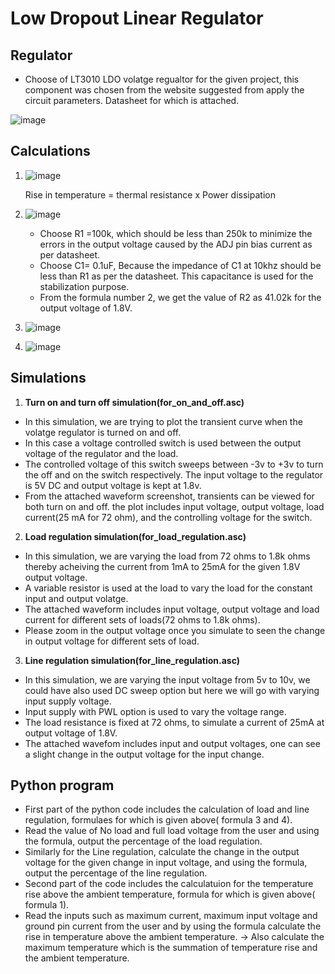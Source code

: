 # Low Dropout Linear Regulator

## Regulator
- Choose of LT3010 LDO volatge regualtor for the given project, this component was chosen from the website suggested from apply the circuit parameters. Datasheet for which is attached.

![image](https://user-images.githubusercontent.com/114356023/235420108-778e96f2-1322-46ca-9bd9-9924904c83e6.png)

## Calculations
1. ![image](https://user-images.githubusercontent.com/114356023/235420275-c2e62735-2461-48a7-b590-db5f4ebd965c.png)

    Rise in temperature = thermal resistance x Power dissipation

2. ![image](https://user-images.githubusercontent.com/114356023/235420428-0c448e76-8cef-4c97-9f32-d161caaab8e3.png)

    -  Choose R1 =100k, which should be less than 250k to minimize the errors in the output voltage caused by the ADJ pin bias current as per datasheet.
    -  Choose C1= 0.1uF, Because the impedance of C1 at 10khz should be less than R1 as per the datasheet. This capacitance is used for the stabilization purpose.
    - From the formula number 2, we get the value of R2 as 41.02k for the output voltage of 1.8V.
3. ![image](https://user-images.githubusercontent.com/114356023/235420545-f7552ef8-c0f8-4d7b-9683-c93fa7afd87a.png)

4. ![image](https://user-images.githubusercontent.com/114356023/235420579-20a2c8c1-346c-4d13-a657-f866f323a014.png)

## Simulations
1. <b>Turn on and turn off simulation(for_on_and_off.asc)</b>
- In this simulation, we are trying to plot the transient curve when the volatge regulator is turned on and off.
-  In this case a voltage controlled switch is used between the output voltage of the regulator and the load.
- The controlled voltage of this switch sweeps between -3v to +3v to turn the off and on the switch respectively. The input voltage to the regulator is 5V DC and output voltage is kept at 1.8v.
- From the attached waveform screenshot, transients can be viewed for both turn on and off. the plot includes input voltage, output voltage, load current(25 mA for 72 ohm), and the controlling voltage for the switch.
2. <b>Load regulation simulation(for_load_regulation.asc)</b>
-  In this simulation, we are varying the load from 72 ohms to 1.8k ohms thereby acheiving the current from 1mA to 25mA for the given 1.8V output voltage.
- A variable resistor is used at the load to vary the load for the constant input and output volatge.
- The attached waveform includes input voltage, output voltage and load current for different sets of loads(72 ohms to 1.8k ohms).
- Please zoom in the output voltage once you simulate to seen the change in output voltage for different sets of load.
3. <b>Line regulation simulation(for_line_regulation.asc)</b>
- In this simulation, we are varying the input voltage from 5v to 10v, we could have also used DC sweep option but here we will go with varying input supply voltage.
- Input supply with PWL option is used to vary the voltage range.
- The load resistance is fixed at 72 ohms, to simulate a current of 25mA at output voltage of 1.8V.
- The attached wavefom includes input and output voltages, one can see a slight change in the output voltage for the input change.

## Python program
- First part of the python code includes the calculation of load and line regulation, formulaes for which is given above( formula 3 and 4).
- Read the value of No load and full load voltage from the user and using the formula, output the percentage of the load regulation.
- Similarly for the Line regulation, calculate the change in the output voltage for the given change in input voltage, and using the formula, output the percentage of the line regulation.
- Second part of the code includes the calculatuion for the temperature rise above the ambient temperature, formula for which is given above( formula 1).
- Read the inputs such as maximum current, maximum input voltage and ground pin current from the user and by using the formula calculate the rise in temperature above the ambient temperature.
-> Also calculate the maximum temperature which is the summation of temperature rise and the ambient temperature.
